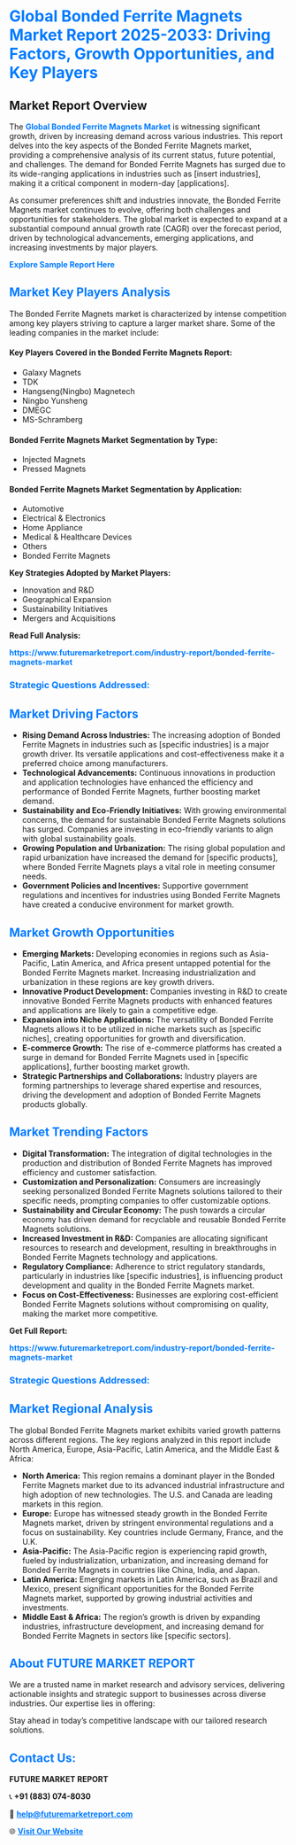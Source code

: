 <h1 style="color: #007BFF;">Global Bonded Ferrite Magnets Market Report 2025-2033: Driving Factors, Growth Opportunities, and Key Players</h1>

<section id="overview">
<h2>Market Report Overview</h2>
<p>The <a href="https://www.futuremarketreport.com/industry-report/bonded-ferrite-magnets-market" style="color: #007BFF; text-decoration: none;"><strong>Global Bonded Ferrite Magnets Market</strong></a> is witnessing significant growth, driven by increasing demand across various industries. This report delves into the key aspects of the Bonded Ferrite Magnets market, providing a comprehensive analysis of its current status, future potential, and challenges. The demand for Bonded Ferrite Magnets has surged due to its wide-ranging applications in industries such as [insert industries], making it a critical component in modern-day [applications].</p>
<p>As consumer preferences shift and industries innovate, the Bonded Ferrite Magnets market continues to evolve, offering both challenges and opportunities for stakeholders. The global market is expected to expand at a substantial compound annual growth rate (CAGR) over the forecast period, driven by technological advancements, emerging applications, and increasing investments by major players.</p>
</section>

<section id="overview">
<p><a href="https://www.futuremarketreport.com/request-sample/reportId=113377" style="color: #007BFF; text-decoration: none;"><strong>Explore Sample Report Here</strong></a></p>
</section>

<section id="key-players">
<h2 style="color: #007BFF;">Market Key Players Analysis</h2>
<p>The Bonded Ferrite Magnets market is characterized by intense competition among key players striving to capture a larger market share. Some of the leading companies in the market include:</p>
<h4>Key Players Covered in the Bonded Ferrite Magnets Report:</h4>
<ul><li>Galaxy Magnets</li><li>TDK</li><li>Hangseng(Ningbo) Magnetech</li><li>Ningbo Yunsheng</li><li>DMEGC</li><li>MS-Schramberg</li></ul>
<h4>Bonded Ferrite Magnets Market Segmentation by Type:</h4>
<ul><li>Injected Magnets</li><li>Pressed Magnets</li></ul>

<h4>Bonded Ferrite Magnets Market Segmentation by Application:</h4>
<ul><li>Automotive</li><li>Electrical &amp; Electronics</li><li>Home Appliance</li><li>Medical &amp; Healthcare Devices</li><li>Others</li><li>Bonded Ferrite Magnets</li></ul>
<p><strong>Key Strategies Adopted by Market Players:</strong></p>
<ul>
<li>Innovation and R&D</li>
<li>Geographical Expansion</li>
<li>Sustainability Initiatives</li>
<li>Mergers and Acquisitions</li>
</ul>
</section>

<section>
<p><strong>Read Full Analysis: </strong></p><a href="https://www.futuremarketreport.com/industry-report/bonded-ferrite-magnets-market" style="color: #007BFF; text-decoration: none;"><strong>https://www.futuremarketreport.com/industry-report/bonded-ferrite-magnets-market</strong></a>
<h3 style="color: #007BFF;">Strategic Questions Addressed:</h3>
</section>

<section id="driving-factors">
<h2 style="color: #007BFF;">Market Driving Factors</h2>
<ul>
<li><strong>Rising Demand Across Industries:</strong> The increasing adoption of Bonded Ferrite Magnets in industries such as [specific industries] is a major growth driver. Its versatile applications and cost-effectiveness make it a preferred choice among manufacturers.</li>
<li><strong>Technological Advancements:</strong> Continuous innovations in production and application technologies have enhanced the efficiency and performance of Bonded Ferrite Magnets, further boosting market demand.</li>
<li><strong>Sustainability and Eco-Friendly Initiatives:</strong> With growing environmental concerns, the demand for sustainable Bonded Ferrite Magnets solutions has surged. Companies are investing in eco-friendly variants to align with global sustainability goals.</li>
<li><strong>Growing Population and Urbanization:</strong> The rising global population and rapid urbanization have increased the demand for [specific products], where Bonded Ferrite Magnets plays a vital role in meeting consumer needs.</li>
<li><strong>Government Policies and Incentives:</strong> Supportive government regulations and incentives for industries using Bonded Ferrite Magnets have created a conducive environment for market growth.</li>
</ul>
</section>

<section id="growth-opportunities">
<h2 style="color: #007BFF;">Market Growth Opportunities</h2>
<ul>
<li><strong>Emerging Markets:</strong> Developing economies in regions such as Asia-Pacific, Latin America, and Africa present untapped potential for the Bonded Ferrite Magnets market. Increasing industrialization and urbanization in these regions are key growth drivers.</li>
<li><strong>Innovative Product Development:</strong> Companies investing in R&D to create innovative Bonded Ferrite Magnets products with enhanced features and applications are likely to gain a competitive edge.</li>
<li><strong>Expansion into Niche Applications:</strong> The versatility of Bonded Ferrite Magnets allows it to be utilized in niche markets such as [specific niches], creating opportunities for growth and diversification.</li>
<li><strong>E-commerce Growth:</strong> The rise of e-commerce platforms has created a surge in demand for Bonded Ferrite Magnets used in [specific applications], further boosting market growth.</li>
<li><strong>Strategic Partnerships and Collaborations:</strong> Industry players are forming partnerships to leverage shared expertise and resources, driving the development and adoption of Bonded Ferrite Magnets products globally.</li>
</ul>
</section>

<section id="trending-factors">
<h2 style="color: #007BFF;">Market Trending Factors</h2>
<ul>
<li><strong>Digital Transformation:</strong> The integration of digital technologies in the production and distribution of Bonded Ferrite Magnets has improved efficiency and customer satisfaction.</li>
<li><strong>Customization and Personalization:</strong> Consumers are increasingly seeking personalized Bonded Ferrite Magnets solutions tailored to their specific needs, prompting companies to offer customizable options.</li>
<li><strong>Sustainability and Circular Economy:</strong> The push towards a circular economy has driven demand for recyclable and reusable Bonded Ferrite Magnets solutions.</li>
<li><strong>Increased Investment in R&D:</strong> Companies are allocating significant resources to research and development, resulting in breakthroughs in Bonded Ferrite Magnets technology and applications.</li>
<li><strong>Regulatory Compliance:</strong> Adherence to strict regulatory standards, particularly in industries like [specific industries], is influencing product development and quality in the Bonded Ferrite Magnets market.</li>
<li><strong>Focus on Cost-Effectiveness:</strong> Businesses are exploring cost-efficient Bonded Ferrite Magnets solutions without compromising on quality, making the market more competitive.</li>
</ul>
</section>

<section>
<p><strong>Get Full Report: </strong></p><a href="https://www.futuremarketreport.com/industry-report/bonded-ferrite-magnets-market" style="color: #007BFF; text-decoration: none;"><strong>https://www.futuremarketreport.com/industry-report/bonded-ferrite-magnets-market</strong></a>
<h3 style="color: #007BFF;">Strategic Questions Addressed:</h3>
</section>


<section id="regional-analysis">
<h2 style="color: #007BFF;">Market Regional Analysis</h2>
<p>The global Bonded Ferrite Magnets market exhibits varied growth patterns across different regions. The key regions analyzed in this report include North America, Europe, Asia-Pacific, Latin America, and the Middle East & Africa:</p>
<ul>
<li><strong>North America:</strong> This region remains a dominant player in the Bonded Ferrite Magnets market due to its advanced industrial infrastructure and high adoption of new technologies. The U.S. and Canada are leading markets in this region.</li>
<li><strong>Europe:</strong> Europe has witnessed steady growth in the Bonded Ferrite Magnets market, driven by stringent environmental regulations and a focus on sustainability. Key countries include Germany, France, and the U.K.</li>
<li><strong>Asia-Pacific:</strong> The Asia-Pacific region is experiencing rapid growth, fueled by industrialization, urbanization, and increasing demand for Bonded Ferrite Magnets in countries like China, India, and Japan.</li>
<li><strong>Latin America:</strong> Emerging markets in Latin America, such as Brazil and Mexico, present significant opportunities for the Bonded Ferrite Magnets market, supported by growing industrial activities and investments.</li>
<li><strong>Middle East & Africa:</strong> The region’s growth is driven by expanding industries, infrastructure development, and increasing demand for Bonded Ferrite Magnets in sectors like [specific sectors].</li>
</ul>
</section>

<footer>
<h2 style="color: #007BFF;">About FUTURE MARKET REPORT</h2>
<p>We are a trusted name in market research and advisory services, delivering actionable insights and strategic support to businesses across diverse industries. Our expertise lies in offering:</p>

<p>Stay ahead in today’s competitive landscape with our tailored research solutions.</p>

<h2 style="color: #007BFF;">Contact Us:</h2>
<p><strong>FUTURE MARKET REPORT</strong></p>
<p>📞 <strong>+91 (883) 074-8030</strong></p>
<p>📧 <strong><a href="mailto:help@futuremarketreport.com" style="color: #007BFF;">help@futuremarketreport.com</a></strong></p>
<p>🌐 <strong><a href="https://www.futuremarketreport.com/" style="color: #007BFF;">Visit Our Website</a></strong></p>
</footer>